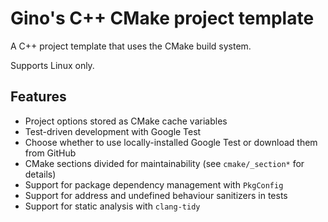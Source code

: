# Gino's C++ CMake project template

A C++ project template that uses the CMake build system.

Supports Linux only.

## Features

- Project options stored as CMake cache variables
- Test-driven development with Google Test
- Choose whether to use locally-installed Google Test or download them from GitHub
- CMake sections divided for maintainability (see `cmake/_section*` for details)
- Support for package dependency management with `PkgConfig`
- Support for address and undefined behaviour sanitizers in tests
- Support for static analysis with `clang-tidy`
